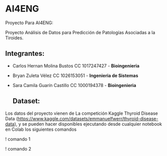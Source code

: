 # AI4ENG
Proyecto Para AI4ENG:

Proyecto Análisis de Datos para Predicción de Patologías Asociadas a la Tiroides.

## Integrantes:

- Carlos Hernan Molina Bustos CC 1017247427 -
  **Bioingenieria**  

- Bryan Zuleta Vélez CC 1026153051 -
  **Ingenieria de Sistemas**

- Sara Camila Guarín Castillo CC 1000194378 -
  **Bioingenieria** 
  
  ## Dataset:
  
Los datos del proyecto vienen de La competición Kaggle Thyroid Disease Data (https://www.kaggle.com/datasets/emmanuelfwerr/thyroid-disease-data), y se pueden hacer disponibles ejecutando desde cualquier notebook en Colab los siguientes comandos

! comando 1

! comando 2
